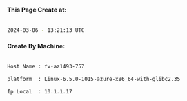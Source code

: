
   
#### This Page Create at:

```bash

2024-03-06 - 13:21:13 UTC

```

#### Create By Machine:

```bash

Host Name : fv-az1493-757

platform  : Linux-6.5.0-1015-azure-x86_64-with-glibc2.35

Ip Local  : 10.1.1.17

```

